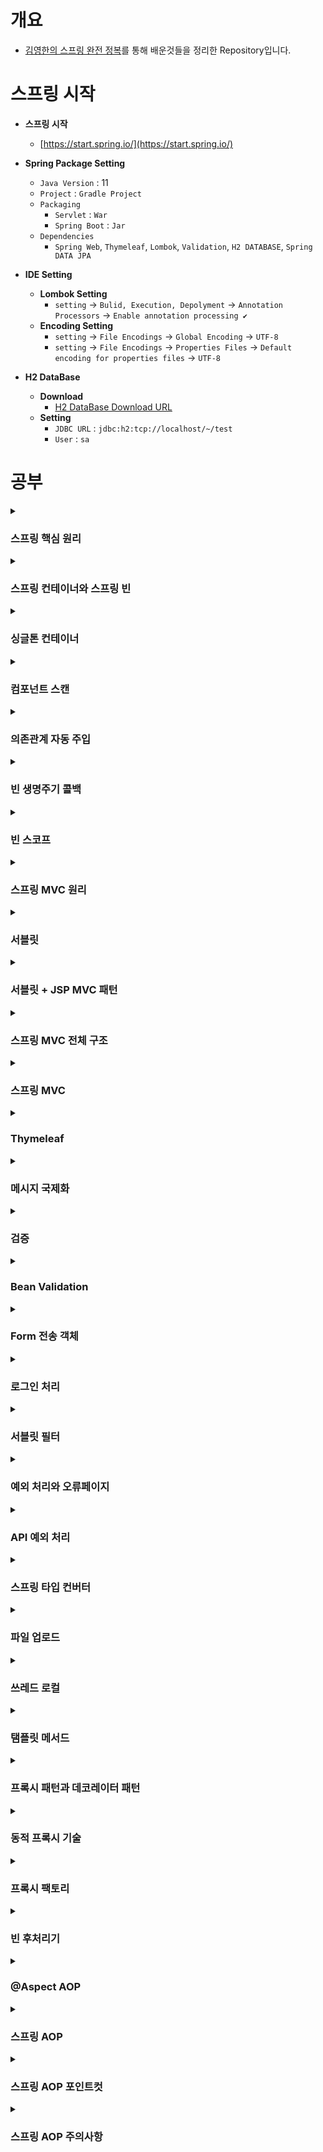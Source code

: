 # 개요

- [김영한의 스프링 완전 정복](https://www.inflearn.com/roadmaps/373)를 통해 배운것들을 정리한 Repository입니다.

# 스프링 시작

- **스프링 시작** 
  - [https://start.spring.io/](https://start.spring.io/)
  

- **Spring Package Setting**
  - `Java Version` : 11
  - `Project` : `Gradle Project`
  - `Packaging` 
    - `Servlet` : `War`
    - `Spring Boot` : `Jar`
  - `Dependencies`
    - `Spring Web`, `Thymeleaf`, `Lombok`, `Validation`, `H2 DATABASE`, `Spring DATA JPA`
  
    
- **IDE Setting**
  - **Lombok Setting**
    - `setting` -> `Bulid, Execution, Depolyment` -> `Annotation Processors` -> `Enable annotation processing ✔`
  - **Encoding Setting**
    - `setting` -> `File Encodings` -> `Global Encoding` -> `UTF-8`
    - `setting` -> `File Encodings` -> `Properties Files` -> `Default encoding for properties files` -> `UTF-8`
    
- **H2 DataBase**
  - **Download**
    - [H2 DataBase Download URL](https://www.h2database.com)
  - **Setting**
    - `JDBC URL` : `jdbc:h2:tcp://localhost/~/test`
    - `User` : `sa`

# 공부

<details>
<summary><h3>스프링 핵심 원리</h3></summary>

- [스프링 핵심 원리](https://github.com/WooJinDeve/Spring-Study/issues/1#issue-1346668714)

- 스프링 탄생
- 스프링 역사
- 스프링 이란?
- 스프링 부트
- 스프링의 핵심
- 다형성
- SOLID
- 스프링의 객체 지향
- IoC(Inversion of Control) : 제어의 역전
- DI(Dependency Injection) : 의존관계 주입
- IoC 컨테이너, DI 컨테이너

</details>

<details>
<summary><h3>스프링 컨테이너와 스프링 빈</h3></summary>

- [스프링 컨테이너와 스프링 빈](https://github.com/WooJinDeve/Spring-Study/issues/2#issue-1346684251)

- 스프링 컨테이너 생성
- 스프링 빈 출력
- 스프링 빈 조회
- 스프링 빈 조회 - 상속관계
- BeanFactory와 ApplicationContext
- 스프링 빈 설정 메타 정보 - BeanDefinition

</details>

<details>
<summary><h3>싱글톤 컨테이너</h3></summary>

- [싱글톤 컨테이너](https://github.com/WooJinDeve/Spring-Study/issues/3#issue-1346688236)

- 싱글톤 패턴
- 싱글톤 패턴의 문제점
- 싱글톤 컨테이너
- 싱글톤 방식의 주의점
- @Configuration과 싱글톤

</details>

<details>
<summary><h3>컴포넌트 스캔</h3></summary>

- [컴포넌트 스캔](https://github.com/WooJinDeve/Spring-Study/issues/3#issue-1346688236)

- 컴포넌트 스캔과 의존관계 자동 주입
- 컴포넌트 스캔 등록 과정
- 탐색 위치와 기본 
- 필터
- 중복 등록과 충돌

</details>

<details>
<summary><h3>의존관계 자동 주입</h3></summary>

- [의존관계 자동 주입](https://github.com/WooJinDeve/Spring-Study/issues/5#issue-1346690028)

- 다양한 의존관계 주입 방법
- 옵션 처리
- 롬복과 최신 트랜드 
- 조회 빈이 2개 이상 - 문제
- 애노테이션 생성법
- 조회한 빈이 모두 필요할 때, List, Map

</details>

<details>
<summary><h3>빈 생명주기 콜백</h3></summary>

- [빈 생명주기 콜백](https://github.com/WooJinDeve/Spring-Study/issues/6#issue-1346692365)

- 빈 생명주기 콜백
- 3가지 빈 생명주기 콜백

</details>

<details>
<summary><h3>빈 스코프</h3></summary>

- [빈 스코프](https://github.com/WooJinDeve/Spring-Study/issues/7#issue-1346692736)

- 프로토타입 스코프
- 프로토타입 스코프 - 싱글톤 빈과 함께 사용시 문제점 Provider로 해결
- 웹 스코프
- 스코프와 프록시

</details>

<details>
<summary><h3>스프링 MVC 원리</h3></summary>

- [스프링 MVC 원리](https://github.com/WooJinDeve/Spring-Study/issues/8#issue-1346693472)

- 웹 서버, 웹 애플리케이션 서버
- 웹 시스템 구성 - WAS, DB
- 웹 시스템 구성 - WEB, WAS, DB 
- 서블릿
- 동시 요청 - 멀티 쓰레드
- HTML, HTTP API, CSR, SSR

</details>

<details>
<summary><h3>서블릿</h3></summary>

- [서블릿](https://github.com/WooJinDeve/Spring-Study/issues/9#issue-1346697497)

- 서블릿 컨테이너 동작 방식
- HttpServletRequest 
- HttpServletResponse

</details>

<details>
<summary><h3>서블릿 + JSP MVC 패턴</h3></summary>

- [서블릿 + JSP MVC 패턴](https://github.com/WooJinDeve/Spring-Study/issues/10#issue-1346699364)

- MVC 패턴 - 개요
- MVC 패턴 한계

</details>

<details>
<summary><h3>스프링 MVC 전체 구조</h3></summary>

- [스프링 MVC 전체 구조](https://github.com/WooJinDeve/Spring-Study/issues/11#issue-1346700225)

- SpringMVC 구조
- 핸들러 매핑과 핸들러 어댑터
- 뷰 리졸버

</details>

<details>
<summary><h3>스프링 MVC</h3></summary>

- [스프링 MVC](https://github.com/WooJinDeve/Spring-Study/issues/12#issue-1346702690)

- 요청 매핑
- HTTP 요청 파라미터 
- HTTP 응답 
- HTTP 메시지 컨버터
- 요청 매핑 핸들러 어뎁터 구조

</details>

<details>
<summary><h3>Thymeleaf</h3></summary>

- [Thymeleaf](https://github.com/WooJinDeve/Spring-Study/issues/13#issue-1346703620)

- 타임리프
- 텍스트 - text, utext
- URL 링크
- 리터럴 
- 연산
- 속성 값 설정
- 반복
- 조건부 평가
- 주석
- 블록
- 자바스크립트 인라인
- 템플릿 조각
- 템플릿 레이아웃

</details>

<details>
<summary><h3>메시지 국제화</h3></summary>

- [메시지 국제화](https://github.com/WooJinDeve/Spring-Study/issues/14#issue-1346704152)

- 국제화
- 스프링 메시지 국제화
- 스프링 국제화 메시지 선택 

</details>

<details>
<summary><h3>검증</h3></summary>

- [검증](https://github.com/WooJinDeve/Spring-Study/issues/16#issue-1348155250)
- 클라이언트 검증, 서버 검증
- 오류처리
- 오류 코드와 메시지 처리


</details>


<details>
<summary><h3>Bean Validation</h3></summary>

- [Bean Validation](https://github.com/WooJinDeve/Spring-Study/issues/17#issue-1348155915)
- Bean Validation
- Bean Calidation - 에러 코드
- Bean Validation - 오브젝트 오류
- Bean Validation - groups

</details>

<details>
<summary><h3>Form 전송 객체</h3></summary>

- [Form 전송 객체](https://github.com/WooJinDeve/Spring-Study/issues/18#issue-1348156492)
- Form 전송 객체
- Bean Validation - HTTP 메시지 컨버터

</details>

<details>
<summary><h3>로그인 처리</h3></summary>

- [로그인 처리](https://github.com/WooJinDeve/Spring-Study/issues/19#issue-1348157256)
- 로그인 처리 - 쿠키
- 로그인 처리 - 세션
- 로그인 처리 - 서블릿 HTTP 세션
- 세션 정보와 타임아웃 설정

</details>


<details>
<summary><h3>서블릿 필터</h3></summary>

- [서블릿 필터](https://github.com/WooJinDeve/Spring-Study/issues/20#issue-1349605512)
- 공통 관심사
- 서블릿 필터
- 서블릿 필터 - 인증체크
- 스프링 인터셉터

</details>


<details>
<summary><h3>예외 처리와 오류페이지</h3></summary>

- [예외 처리와 오류페이지](https://github.com/WooJinDeve/Spring-Study/issues/21#issue-1349607031)
- 서블릿 예외 처리 - 서블릿
- 서블릿 예외 처리 - 필터
- 서블릿 예외 처리 - 인터셉터
- 스프링 부트 - 오류 페이지

</details>

<details>
<summary><h3>API 예외 처리</h3></summary>

- [API 예외 처리](https://github.com/WooJinDeve/Spring-Study/issues/22#issue-1351794341)
- API 예외 처리 - 서블릿
- API 예외 처리 - 스프링 부트 기본 예외 처리
- API 예외처리 - HandlerExceptionResolver (1)
- API 예외처리 - HandlerExceptionResolver (2)
- API 예외 처리 - 스프링이 제공하는 ExceptionResolver
- API 예외처리 - @ExceptionHandler
- API 예외처리 - @ControllerAdvice

</details>

<details>
<summary><h3>스프링 타입 컨버터</h3></summary>

- [스프링 타입 컨버터](https://github.com/WooJinDeve/Spring-Study/issues/23#issue-1351794746)
- 스프링 타입 컨버터 소개
- 타입 컨버터 - Converter
- 컨버전 서비스 - ConversionService
- 스프링에 Converter 적용하기
- 뷰 템플릿에 컨버터 적용하기
- 포맷터 - Formatter
- 포맷터를 지원하는 컨버전 서비스
- 스프링이 제공하는 기본 포맷터

</details>

<details>
<summary><h3>파일 업로드</h3></summary>

- [파일 업로드](https://github.com/WooJinDeve/Spring-Study/issues/24#issue-1351795152)
- 서블릿과 파일업로드 1
- 서블릿과 파일업로드 2
- 스프링과 파일 업로드

</details>

<details>
<summary><h3>쓰레드 로컬</h3></summary>

- [필드 동기화 - 동시성 문제](https://github.com/WooJinDeve/Spring-Study/issues/25#issue-1360869028)
- TheadLocal
- 쓰레드 로컬 주의사항

</details>

<details>
<summary><h3>탬플릿 메서드</h3></summary>

- [템플릿 메서드 패턴](https://github.com/WooJinDeve/Spring-Study/issues/26#issue-1360869288)
- 템플릿 메서드 - 익명 내부 클래스 사용
- 전략 패턴
- 전략 패턴 - 유연한 전략 패턴
- 템플릿 콜백 패턴

</details>

<details>
<summary><h3>프록시 패턴과 데코레이터 패턴</h3></summary>

- [ETC](https://github.com/WooJinDeve/Spring-Study/issues/27#issue-1360869608)
- 프록시
- 프록시 패턴
- 데코레이터 패턴
- 구체 클래스 기반 프록시
- 인터페이스 기반 프록시와 클래스 기반 프록시

</details>

<details>
<summary><h3>동적 프록시 기술</h3></summary>

- [리플랙션](https://github.com/WooJinDeve/Spring-Study/issues/28#issue-1361128454)
- JDK 동적 프록시
- CGLIB

</details>

<details>
<summary><h3>프록시 팩토리</h3></summary>

- [프록시 팩토리 - 소개](https://github.com/WooJinDeve/Spring-Study/issues/29#issue-1361128848)
- 포인트컷, 어드바이스, 어드바이저
- 어드바이저
- 포인트컷
- 멀티 어드바이저 적용

</details>

<details>
<summary><h3>빈 후처리기</h3></summary>

- [빈 후처리기 - BeanPostProcessor](https://github.com/WooJinDeve/Spring-Study/issues/30#issue-1361129081)
- 빈 후처리기 적용
- 하나의 프록시, 여러 Advisor

</details>

<details>
<summary><h3>@Aspect AOP</h3></summary>

- [@aspect 프록시](https://github.com/WooJinDeve/Spring-Study/issues/31#issue-1361504592)
- @aspect 프록시 - 설명

</details>


<details>
<summary><h3>스프링 AOP</h3></summary>

- [AOP 소개 - 애스팩트](https://github.com/WooJinDeve/Spring-Study/issues/32#issue-1361505014)
- AOP 적용
- AOP 용어 정리
- AOP 구현
- 어드바이스 종류

</details>


<details>
<summary><h3>스프링 AOP 포인트컷</h3></summary>

- [포인트컷 지시자](https://github.com/WooJinDeve/Spring-Study/issues/33#issue-1362813998)
- execution 문법
- within 문법
- Args 문법
- @target, @within 문법
- @annotation, @args 문법
- bean 문법
- 매개변수 전달
- this, target 문법

</details>

<details>
<summary><h3>스프링 AOP 주의사항</h3></summary>

- [프록시 내부 호출 문제](https://github.com/WooJinDeve/Spring-Study/issues/34#issue-1362815403)
- 프록시 내부 호출 - 자기 자신 주입
- 프록시 내부 호출 - 지연 조회
- 프록시 내부 호출 - 구조 변경
- 프록시 한계 - 타입 캐스팅
- 프록시 한계 - 의존관계 주입
- 프록시 한계 - CGLIB

</details>